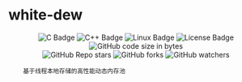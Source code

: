 # white-dew
<div align="center">
    <img alt="C Badge" src="https://img.shields.io/badge/C-3e4aac?logo=c&logoColor=fff&style=flat"/>
    <img alt="C++ Badge" src="https://img.shields.io/badge/C%2B%2B-00599C?logo=cplusplus&logoColor=fff&style=flat"/>
    <img alt="Linux Badge" src="https://img.shields.io/badge/Linux-FCC624?logo=linux&logoColor=000&style=flat"/>
    <img alt="License Badge" src="https://img.shields.io/github/license/vshowc/white-dew">
    <img alt="GitHub code size in bytes" src="https://img.shields.io/github/languages/code-size/vshowc/white-dew">
</div>
<div align="center">
    <img alt="GitHub Repo stars" src="https://img.shields.io/github/stars/vshowc/white-dew?style=social">
    <img alt="GitHub forks" src="https://img.shields.io/github/forks/vshowc/white-dew?style=social">
    <img alt="GitHub watchers" src="https://img.shields.io/github/watchers/vshowc/white-dew?style=social">
</div>


```text
    基于线程本地存储的高性能动态内存池
```
